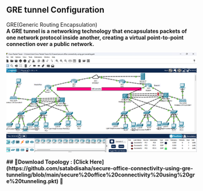 ## GRE tunnel Configuration
GRE(Generic Routing Encapsulation)<br>
<b>A GRE tunnel is a networking technology that encapsulates packets of one network protocol inside another, creating a virtual point-to-point connection over a public network. <br>

<p align="center">
  <img src="https://github.com/satabdisaha/secure-office-connectivity-using-gre-tunneling/blob/main/Screenshot%202025-04-01%20215959.png" alt="Let's Get Started">
</p>
## 📁Download Topology :   [Click Here](https://github.com/satabdisaha/secure-office-connectivity-using-gre-tunneling/blob/main/secure%20office%20connectivity%20using%20gre%20tunneling.pkt)  🔫<br>
<br>
